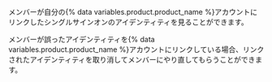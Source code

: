 メンバーが自分の{% data variables.product.product_name %}アカウントにリンクしたシングルサインオンのアイデンティティを見ることができます。

メンバーが誤ったアイデンティティを{% data variables.product.product_name %}アカウントにリンクしている場合、リンクされたアイデンティティを取り消してメンバーにやり直してもらうことができます。
